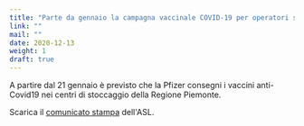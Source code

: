 ```yaml
---
title: "Parte da gennaio la campagna vaccinale COVID-19 per operatori sanitari e ospiti RSA"
link: ""
mail: ""
date: 2020-12-13
weight: 1
draft: true
---
```


A partire dal 21 gennaio è previsto che la Pfizer consegni i vaccini anti-Covid19 nei centri di stoccaggio della Regione Piemonte.

Scarica il [comunicato stampa](/documents/COMUNICATO-ASL-AL-Campagna-vaccinale-COVID19.pdf) dell'ASL.
